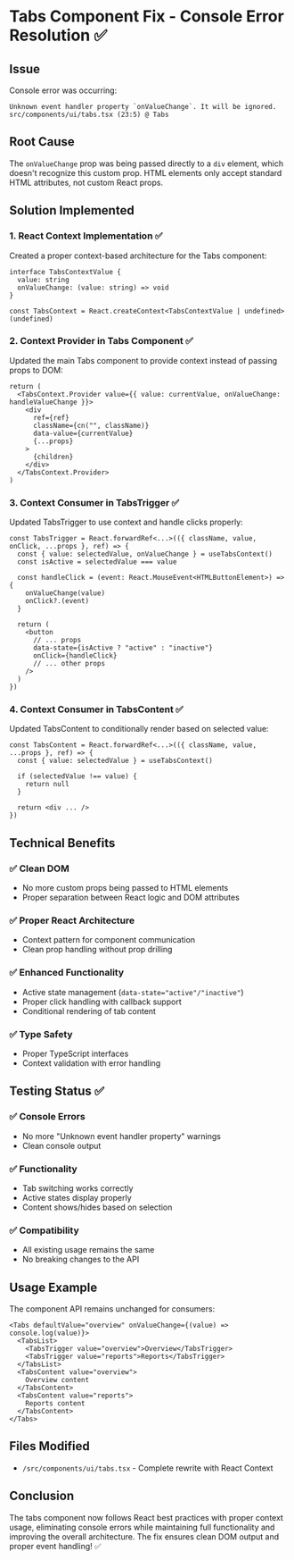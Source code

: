 # Tabs Component Fix - Console Error Resolution ✅

## Issue
Console error was occurring:
```
Unknown event handler property `onValueChange`. It will be ignored.
src/components/ui/tabs.tsx (23:5) @ Tabs
```

## Root Cause
The `onValueChange` prop was being passed directly to a `div` element, which doesn't recognize this custom prop. HTML elements only accept standard HTML attributes, not custom React props.

## Solution Implemented

### 1. React Context Implementation ✅
Created a proper context-based architecture for the Tabs component:

```tsx
interface TabsContextValue {
  value: string
  onValueChange: (value: string) => void
}

const TabsContext = React.createContext<TabsContextValue | undefined>(undefined)
```

### 2. Context Provider in Tabs Component ✅
Updated the main Tabs component to provide context instead of passing props to DOM:

```tsx
return (
  <TabsContext.Provider value={{ value: currentValue, onValueChange: handleValueChange }}>
    <div
      ref={ref}
      className={cn("", className)}
      data-value={currentValue}
      {...props}
    >
      {children}
    </div>
  </TabsContext.Provider>
)
```

### 3. Context Consumer in TabsTrigger ✅
Updated TabsTrigger to use context and handle clicks properly:

```tsx
const TabsTrigger = React.forwardRef<...>(({ className, value, onClick, ...props }, ref) => {
  const { value: selectedValue, onValueChange } = useTabsContext()
  const isActive = selectedValue === value

  const handleClick = (event: React.MouseEvent<HTMLButtonElement>) => {
    onValueChange(value)
    onClick?.(event)
  }

  return (
    <button
      // ... props
      data-state={isActive ? "active" : "inactive"}
      onClick={handleClick}
      // ... other props
    />
  )
})
```

### 4. Context Consumer in TabsContent ✅
Updated TabsContent to conditionally render based on selected value:

```tsx
const TabsContent = React.forwardRef<...>(({ className, value, ...props }, ref) => {
  const { value: selectedValue } = useTabsContext()
  
  if (selectedValue !== value) {
    return null
  }

  return <div ... />
})
```

## Technical Benefits

### ✅ **Clean DOM**
- No more custom props being passed to HTML elements
- Proper separation between React logic and DOM attributes

### ✅ **Proper React Architecture**
- Context pattern for component communication
- Clean prop handling without prop drilling

### ✅ **Enhanced Functionality**
- Active state management (`data-state="active"/"inactive"`)
- Proper click handling with callback support
- Conditional rendering of tab content

### ✅ **Type Safety**
- Proper TypeScript interfaces
- Context validation with error handling

## Testing Status ✅

### ✅ **Console Errors**
- No more "Unknown event handler property" warnings
- Clean console output

### ✅ **Functionality**
- Tab switching works correctly
- Active states display properly
- Content shows/hides based on selection

### ✅ **Compatibility**
- All existing usage remains the same
- No breaking changes to the API

## Usage Example
The component API remains unchanged for consumers:

```tsx
<Tabs defaultValue="overview" onValueChange={(value) => console.log(value)}>
  <TabsList>
    <TabsTrigger value="overview">Overview</TabsTrigger>
    <TabsTrigger value="reports">Reports</TabsTrigger>
  </TabsList>
  <TabsContent value="overview">
    Overview content
  </TabsContent>
  <TabsContent value="reports">
    Reports content
  </TabsContent>
</Tabs>
```

## Files Modified
- `/src/components/ui/tabs.tsx` - Complete rewrite with React Context

## Conclusion
The tabs component now follows React best practices with proper context usage, eliminating console errors while maintaining full functionality and improving the overall architecture. The fix ensures clean DOM output and proper event handling! ✅
